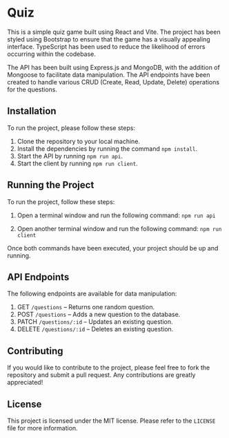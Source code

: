 # Quiz

This is a simple quiz game built using React and Vite. The project has been styled using Bootstrap to ensure that the game has a visually appealing interface. TypeScript has been used to reduce the likelihood of errors occurring within the codebase.

The API has been built using Express.js and MongoDB, with the addition of Mongoose to facilitate data manipulation. The API endpoints have been created to handle various CRUD (Create, Read, Update, Delete) operations for the questions.

## Installation

To run the project, please follow these steps:

1. Clone the repository to your local machine.
2. Install the dependencies by running the command `npm install`.
3. Start the API by running `npm run api`.
4. Start the client by running `npm run client`.

## Running the Project

To run the project, follow these steps:

1. Open a terminal window and run the following command: `npm run api`

2. Open another terminal window and run the following command: `npm run client`

Once both commands have been executed, your project should be up and running.

## API Endpoints

The following endpoints are available for data manipulation:

1. GET `/questions` – Returns one random question.
3. POST `/questions` – Adds a new question to the database.
3. PATCH `/questions/:id` – Updates an existing question.
4. DELETE `/questions/:id` – Deletes an existing question.

## Contributing

If you would like to contribute to the project, please feel free to fork the repository and submit a pull request. Any contributions are greatly appreciated!

## License

This project is licensed under the MIT license. Please refer to the `LICENSE` file for more information.
